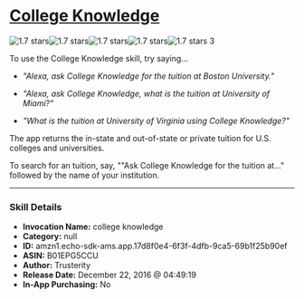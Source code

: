 # [College Knowledge](http://alexa.amazon.com/#skills/amzn1.echo-sdk-ams.app.17d8f0e4-6f3f-4dfb-9ca5-69b1f25b90ef)
![1.7 stars](../../images/ic_star_black_18dp_1x.png)![1.7 stars](../../images/ic_star_half_black_18dp_1x.png)![1.7 stars](../../images/ic_star_border_black_18dp_1x.png)![1.7 stars](../../images/ic_star_border_black_18dp_1x.png)![1.7 stars](../../images/ic_star_border_black_18dp_1x.png) 3

To use the College Knowledge skill, try saying...

* *"Alexa, ask College Knowledge for the tuition at Boston University."*

* *"Alexa, ask College Knowledge, what is the tuition at University of Miami?"*

* *"What is the tuition at University of Virginia using College Knowledge?"*

The app returns the in-state and out-of-state or private tuition for U.S. colleges and universities.

To search for an tuition, say, ""Ask College Knowledge for the tuition at..." followed by the name of your institution.

***

### Skill Details

* **Invocation Name:** college knowledge
* **Category:** null
* **ID:** amzn1.echo-sdk-ams.app.17d8f0e4-6f3f-4dfb-9ca5-69b1f25b90ef
* **ASIN:** B01EPG5CCU
* **Author:** Trusterity
* **Release Date:** December 22, 2016 @ 04:49:19
* **In-App Purchasing:** No
